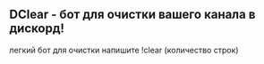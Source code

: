 ## DClear - бот для очистки вашего канала в дискорд!

легкий бот для очистки напишите !clear (количество строк)

